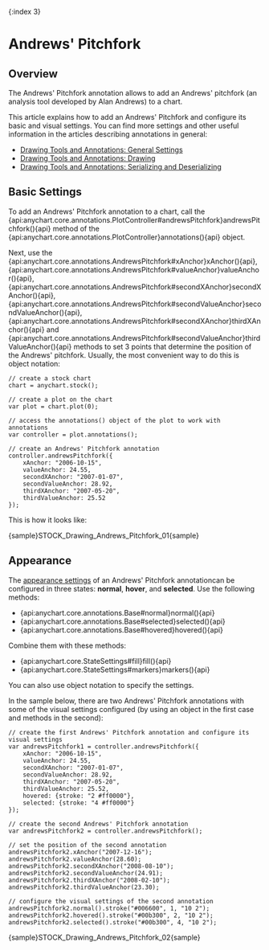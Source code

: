 {:index 3}
# Andrews' Pitchfork

## Overview

The Andrews' Pitchfork annotation allows to add an Andrews' pitchfork (an analysis tool developed by Alan Andrews) to a chart.

This article explains how to add an Andrews' Pitchfork and configure its basic and visual settings. You can find more settings and other useful information in the articles describing annotations in general:

* [Drawing Tools and Annotations: General Settings](General_Settings)
* [Drawing Tools and Annotations: Drawing](Drawing)
* [Drawing Tools and Annotations: Serializing and Deserializing](Serializing_Deserializing)

## Basic Settings

To add an Andrews' Pitchfork annotation to a chart, call the {api:anychart.core.annotations.PlotController#andrewsPitchfork}andrewsPitchfork(){api} method of the {api:anychart.core.annotations.PlotController}annotations(){api} object.

Next, use the {api:anychart.core.annotations.AndrewsPitchfork#xAnchor}xAnchor(){api}, {api:anychart.core.annotations.AndrewsPitchfork#valueAnchor}valueAnchor(){api}, {api:anychart.core.annotations.AndrewsPitchfork#secondXAnchor}secondXAnchor(){api}, {api:anychart.core.annotations.AndrewsPitchfork#secondValueAnchor}secondValueAnchor(){api}, {api:anychart.core.annotations.AndrewsPitchfork#secondXAnchor}thirdXAnchor(){api} and {api:anychart.core.annotations.AndrewsPitchfork#secondValueAnchor}thirdValueAnchor(){api} methods to set 3 points that determine the position of the Andrews' pitchfork. Usually, the most convenient way to do this is object notation:

```
// create a stock chart
chart = anychart.stock();

// create a plot on the chart
var plot = chart.plot(0);

// access the annotations() object of the plot to work with annotations
var controller = plot.annotations();

// create an Andrews' Pitchfork annotation
controller.andrewsPitchfork({
    xAnchor: "2006-10-15",
    valueAnchor: 24.55,
    secondXAnchor: "2007-01-07",
    secondValueAnchor: 28.92,
    thirdXAnchor: "2007-05-20",
    thirdValueAnchor: 25.52
});
```

This is how it looks like:

{sample}STOCK\_Drawing\_Andrews\_Pitchfork\_01{sample}

## Appearance

The [appearance settings](../../../Appearance_Settings) of an Andrews' Pitchfork annotationcan be configured in three states: **normal**, **hover**, and **selected**. Use the following methods:

* {api:anychart.core.annotations.Base#normal}normal(){api} 
* {api:anychart.core.annotations.Base#selected}selected(){api} 
* {api:anychart.core.annotations.Base#hovered}hovered(){api}

Combine them with these methods:

* {api:anychart.core.StateSettings#fill}fill(){api}
* {api:anychart.core.StateSettings#markers}markers(){api}

You can also use object notation to specify the settings.

In the sample below, there are two Andrews' Pitchfork annotations with some of the visual settings configured (by using an object in the first case and methods in the second):

```
// create the first Andrews' Pitchfork annotation and configure its visual settings
var andrewsPitchfork1 = controller.andrewsPitchfork({
    xAnchor: "2006-10-15",
    valueAnchor: 24.55,
    secondXAnchor: "2007-01-07",
    secondValueAnchor: 28.92,
    thirdXAnchor: "2007-05-20",
    thirdValueAnchor: 25.52,
    hovered: {stroke: "2 #ff0000"},
    selected: {stroke: "4 #ff0000"}
});

// create the second Andrews' Pitchfork annotation
var andrewsPitchfork2 = controller.andrewsPitchfork();

// set the position of the second annotation
andrewsPitchfork2.xAnchor("2007-12-16");
andrewsPitchfork2.valueAnchor(28.60);
andrewsPitchfork2.secondXAnchor("2008-08-10");
andrewsPitchfork2.secondValueAnchor(24.91);
andrewsPitchfork2.thirdXAnchor("2008-02-10");
andrewsPitchfork2.thirdValueAnchor(23.30);

// configure the visual settings of the second annotation
andrewsPitchfork2.normal().stroke("#006600", 1, "10 2");
andrewsPitchfork2.hovered().stroke("#00b300", 2, "10 2");
andrewsPitchfork2.selected().stroke("#00b300", 4, "10 2");
```

{sample}STOCK\_Drawing\_Andrews\_Pitchfork\_02{sample}
